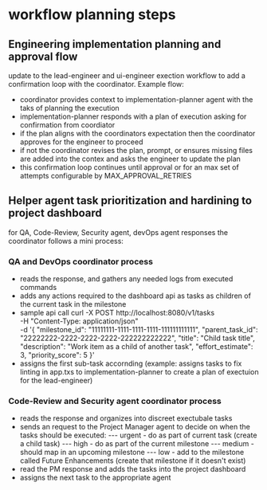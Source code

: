 # workflow planning steps

## Engineering implementation planning and approval flow
update to the lead-engineer and ui-engineer exection workflow to add a confirmation loop with the coordinator.
Example flow:
- coordinator provides context to implementation-planner agent with the taks of planning the execution
- implementation-planner responds with a plan of execution asking for confirmation from coordiator
- if the plan aligns with the coordinators expectation then the coordinator approves for the engineer to proceed
- if not the coordinator revises the plan, prompt, or ensures missing files are added into the contex and asks the engineer to update the plan
- this confirmation loop continues until approval or for an max set of attempts configurable by MAX_APPROVAL_RETRIES

## Helper agent task prioritization and hardining to project dashboard
for QA, Code-Review, Security agent, devOps agent responses the coordinator follows a mini process:
### QA and DevOps coordinator process
- reads the response, and gathers any needed logs from executed commands
- adds any actions required to the dashboard api as tasks as children of the current task in the milestone
- sample api call
    curl -X POST http://localhost:8080/v1/tasks \
    -H "Content-Type: application/json" \
    -d '{
        "milestone_id": "11111111-1111-1111-1111-111111111111",
        "parent_task_id": "22222222-2222-2222-2222-222222222222",
        "title": "Child task title",
        "description": "Work item as a child of another task",
        "effort_estimate": 3,
        "priority_score": 5
    }'
- assigns the first sub-task accornding (example: assigns tasks to fix linting in app.txs to implementation-planner to create a plan of exectuion for the lead-engineer)


### Code-Review and Security agent coordinator process
- reads the response and organizes into discreet exectubale tasks
- sends an request to the Project Manager agent to decide on when the tasks should be executed:
--- urgent - do as part of current task (create a child task)
--- high - do as part of the current milestone
--- medium - should map in an upcoming milestone
--- low - add to the milestone called Future Enhancements (create that milestone if it doesn't exist)
- read the PM response and adds the tasks into the project dashboard
- assigns the next task to the appropriate agent